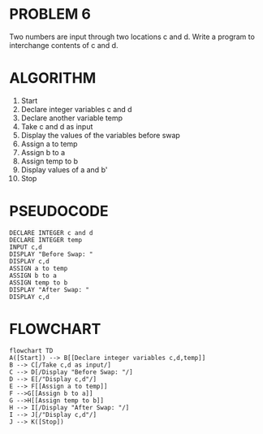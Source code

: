 # PROBLEM 6
Two numbers are input through two locations c and d.
Write a program to interchange contents of c and d.

# ALGORITHM

1. Start
2. Declare integer variables c and d
3. Declare another variable temp
4. Take c and d as input
5. Display the values of the variables before swap
6. Assign a to temp
7. Assign b to a
8. Assign temp to b
9. Display values of a and b'
10. Stop

# PSEUDOCODE

```pseudocode
DECLARE INTEGER c and d
DECLARE INTEGER temp
INPUT c,d
DISPLAY "Before Swap: "
DISPLAY c,d
ASSIGN a to temp
ASSIGN b to a
ASSIGN temp to b
DISPLAY "After Swap: "
DISPLAY c,d
```

# FLOWCHART

```mermaid
flowchart TD
A([Start]) --> B[[Declare integer variables c,d,temp]]
B --> C[/Take c,d as input/]
C --> D[/Display "Before Swap: "/]
D --> E[/"Display c,d"/]
E --> F[[Assign a to temp]]
F -->G[[Assign b to a]]
G -->H[[Assign temp to b]]
H --> I[/Display "After Swap: "/]
I --> J[/"Display c,d"/]
J --> K([Stop])
```
